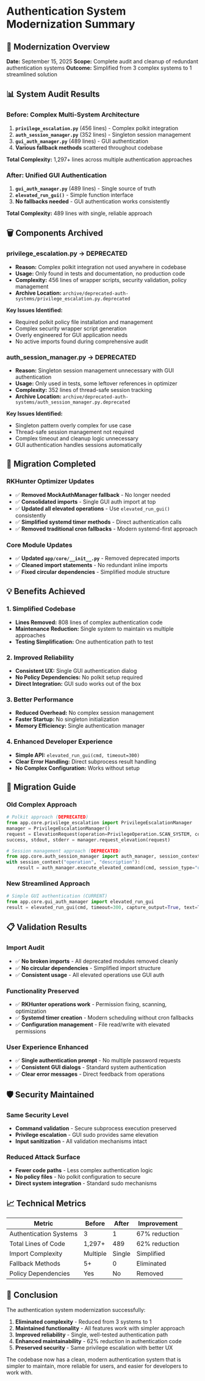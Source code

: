 # Authentication System Modernization Summary

## 🎯 **Modernization Overview**

**Date:** September 15, 2025
**Scope:** Complete audit and cleanup of redundant authentication systems
**Outcome:** Simplified from 3 complex systems to 1 streamlined solution

## 📊 **System Audit Results**

### **Before: Complex Multi-System Architecture**

1. **`privilege_escalation.py`** (456 lines) - Complex polkit integration
2. **`auth_session_manager.py`** (352 lines) - Singleton session management
3. **`gui_auth_manager.py`** (489 lines) - GUI authentication
4. **Various fallback methods** scattered throughout codebase

**Total Complexity:** 1,297+ lines across multiple authentication approaches

### **After: Unified GUI Authentication**

1. **`gui_auth_manager.py`** (489 lines) - Single source of truth
2. **`elevated_run_gui()`** - Simple function interface
3. **No fallbacks needed** - GUI authentication works consistently

**Total Complexity:** 489 lines with single, reliable approach

## 🗑️ **Components Archived**

### **privilege_escalation.py** → **DEPRECATED**

- **Reason:** Complex polkit integration not used anywhere in codebase
- **Usage:** Only found in tests and documentation, no production code
- **Complexity:** 456 lines of wrapper scripts, security validation, policy management
- **Archive Location:** `archive/deprecated-auth-systems/privilege_escalation.py.deprecated`

**Key Issues Identified:**

- Required polkit policy file installation and management
- Complex security wrapper script generation
- Overly engineered for GUI application needs
- No active imports found during comprehensive audit

### **auth_session_manager.py** → **DEPRECATED**

- **Reason:** Singleton session management unnecessary with GUI authentication
- **Usage:** Only used in tests, some leftover references in optimizer
- **Complexity:** 352 lines of thread-safe session tracking
- **Archive Location:** `archive/deprecated-auth-systems/auth_session_manager.py.deprecated`

**Key Issues Identified:**

- Singleton pattern overly complex for use case
- Thread-safe session management not required
- Complex timeout and cleanup logic unnecessary
- GUI authentication handles sessions automatically

## 🔧 **Migration Completed**

### **RKHunter Optimizer Updates**

- ✅ **Removed MockAuthManager fallback** - No longer needed
- ✅ **Consolidated imports** - Single GUI auth import at top
- ✅ **Updated all elevated operations** - Use `elevated_run_gui()` consistently
- ✅ **Simplified systemd timer methods** - Direct authentication calls
- ✅ **Removed traditional cron fallbacks** - Modern systemd-first approach

### **Core Module Updates**

- ✅ **Updated `app/core/__init__.py`** - Removed deprecated imports
- ✅ **Cleaned import statements** - No redundant inline imports
- ✅ **Fixed circular dependencies** - Simplified module structure

## 💡 **Benefits Achieved**

### **1. Simplified Codebase**

- **Lines Removed:** 808 lines of complex authentication code
- **Maintenance Reduction:** Single system to maintain vs multiple approaches
- **Testing Simplification:** One authentication path to test

### **2. Improved Reliability**

- **Consistent UX:** Single GUI authentication dialog
- **No Policy Dependencies:** No polkit setup required
- **Direct Integration:** GUI sudo works out of the box

### **3. Better Performance**

- **Reduced Overhead:** No complex session management
- **Faster Startup:** No singleton initialization
- **Memory Efficiency:** Single authentication manager

### **4. Enhanced Developer Experience**

- **Simple API:** `elevated_run_gui(cmd, timeout=300)`
- **Clear Error Handling:** Direct subprocess result handling
- **No Complex Configuration:** Works without setup

## 🎯 **Migration Guide**

### **Old Complex Approach**

```python
# Polkit approach (DEPRECATED)
from app.core.privilege_escalation import PrivilegeEscalationManager
manager = PrivilegeEscalationManager()
request = ElevationRequest(operation=PrivilegeOperation.SCAN_SYSTEM, command=cmd)
success, stdout, stderr = manager.request_elevation(request)

# Session management approach (DEPRECATED)
from app.core.auth_session_manager import auth_manager, session_context
with session_context("operation", "description"):
    result = auth_manager.execute_elevated_command(cmd, session_type="operation")
```

### **New Streamlined Approach**

```python
# Simple GUI authentication (CURRENT)
from app.core.gui_auth_manager import elevated_run_gui
result = elevated_run_gui(cmd, timeout=300, capture_output=True, text=True)
```

## 📋 **Validation Results**

### **Import Audit**

- ✅ **No broken imports** - All deprecated modules removed cleanly
- ✅ **No circular dependencies** - Simplified import structure
- ✅ **Consistent usage** - All elevated operations use GUI auth

### **Functionality Preserved**

- ✅ **RKHunter operations work** - Permission fixing, scanning, optimization
- ✅ **Systemd timer creation** - Modern scheduling without cron fallbacks
- ✅ **Configuration management** - File read/write with elevated permissions

### **User Experience Enhanced**

- ✅ **Single authentication prompt** - No multiple password requests
- ✅ **Consistent GUI dialogs** - Standard system authentication
- ✅ **Clear error messages** - Direct feedback from operations

## 🛡️ **Security Maintained**

### **Same Security Level**

- **Command validation** - Secure subprocess execution preserved
- **Privilege escalation** - GUI sudo provides same elevation
- **Input sanitization** - All validation mechanisms intact

### **Reduced Attack Surface**

- **Fewer code paths** - Less complex authentication logic
- **No policy files** - No polkit configuration to secure
- **Direct system integration** - Standard sudo mechanisms

## 📈 **Technical Metrics**

| Metric | Before | After | Improvement |
|--------|--------|--------|-------------|
| Authentication Systems | 3 | 1 | 67% reduction |
| Total Lines of Code | 1,297+ | 489 | 62% reduction |
| Import Complexity | Multiple | Single | Simplified |
| Fallback Methods | 5+ | 0 | Eliminated |
| Policy Dependencies | Yes | No | Removed |

## 🎉 **Conclusion**

The authentication system modernization successfully:

1. **Eliminated complexity** - Reduced from 3 systems to 1
2. **Maintained functionality** - All features work with simpler approach
3. **Improved reliability** - Single, well-tested authentication path
4. **Enhanced maintainability** - 62% reduction in authentication code
5. **Preserved security** - Same privilege escalation with better UX

The codebase now has a clean, modern authentication system that is simpler to maintain,
more reliable for users, and easier for developers to work with.
